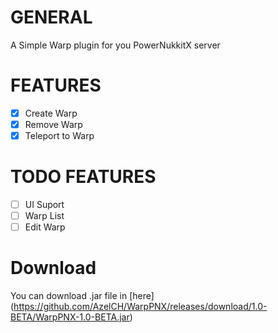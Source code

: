 # GENERAL
A Simple Warp plugin for you PowerNukkitX server

# FEATURES
- [x] Create Warp
- [x] Remove Warp
- [x] Teleport to Warp

# TODO FEATURES
- [ ] UI Suport
- [ ] Warp List
- [ ] Edit Warp

# Download
You can download .jar file in [here] (https://github.com/AzelCH/WarpPNX/releases/download/1.0-BETA/WarpPNX-1.0-BETA.jar)

